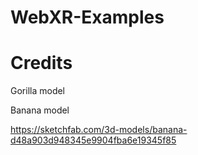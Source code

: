 # WebXR-Examples


# Credits

Gorilla model




Banana model

https://sketchfab.com/3d-models/banana-d48a903d948345e9904fba6e19345f85